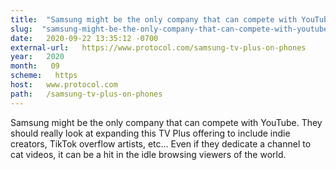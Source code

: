 ```yaml
---
title:  "Samsung might be the only company that can compete with YouTube." 
slug:  "samsung-might-be-the-only-company-that-can-compete-with-youtube-" 
date:   2020-09-22 13:35:12 -0700 
external-url:   https://www.protocol.com/samsung-tv-plus-on-phones 
year:   2020 
month:   09 
scheme:   https 
host:   www.protocol.com 
path:   /samsung-tv-plus-on-phones 
---
```


Samsung might be the only company that can compete with YouTube. They should really look at expanding this TV Plus offering to include indie creators, TikTok overflow artists, etc... Even if they dedicate a channel to cat videos, it can be a hit in the idle browsing viewers of the world.
